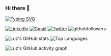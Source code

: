 ### Hi there 👋


<!-- https://github.com/DenverCoder1/readme-typing-svg -->
[![Typing SVG](https://readme-typing-svg.demolab.com?font=Fira+Code&pause=1000&color=914AB6&width=435&lines=Luz+Cazares)](https://git.io/typing-svg)

<!-- https://github.com/Ileriayo/markdown-badges -->
[![LinkedIn](https://img.shields.io/badge/linkedin-%230077B5.svg?style=plastic&logo=linkedin&logoColor=white)](https://www.linkedin.com/in/luz-cazares/)
[![Gmail](https://img.shields.io/badge/Gmail-D14836?style=plastic&logo=gmail&logoColor=white)](mailto:luzelena.cazares@gmail.com)
[![Twitter](https://img.shields.io/badge/Twitter-%231DA1F2.svg?style=plastic&logo=Twitter&logoColor=white)](https://twitter.com/dlux_cazares)
![githubfollowers](https://img.shields.io/github/followers/dlux?style=social)

<!-- https://github.com/gautamkrishnar/blog-post-workflow -->
<!-- TODO move blog to gitio -->

<!-- https://github.com/anuraghazra/github-readme-stats -->
![Luz's GitHub stats](https://github-readme-stats.vercel.app/api?username=dlux&count_private=true&theme=tokyonight&hide_border=true&show_icons=true&card_width=490)
![Top Languages](https://github-readme-stats.vercel.app/api/top-langs/?username=dlux&count_private=true&theme=tokyonight&hide_border=true&layout=compact&langs_count=8)
<!-- other color github_dark -->

<!-- https://github.com/ashutosh00710/github-readme-activity-graph -->
![Luz's GitHub activity graph](https://github-readme-activity-graph.cyclic.app/graph?username=dlux&theme=tokyo-night&hide_border=true)

<!--
**dlux/dlux** is a ✨ _special_ ✨ repository because its `README.md` (this file) appears on your GitHub profile.

Here are some ideas to get you started:

- 🔭 I’m currently working on ...
- 🌱 I’m currently learning ...
- 👯 I’m looking to collaborate on ...
- 🤔 I’m looking for help with ...
- 💬 Ask me about ...
- 📫 How to reach me: ...
- 😄 Pronouns: ...
- ⚡ Fun fact: ...
-->
